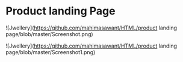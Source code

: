 # Product landing Page

![Jwellery](https://github.com/mahimasawant/HTML/product landing page/blob/master/Screenshot.png)

![Jwellery](https://github.com/mahimasawant/HTML/product landing page/blob/master/Screenshot1.png)
